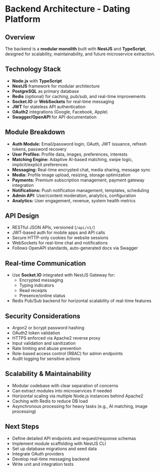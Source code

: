 # Backend Architecture - Dating Platform

## Overview
The backend is a **modular monolith** built with **NestJS** and **TypeScript**, designed for scalability, maintainability, and future microservice extraction.

## Technology Stack
- **Node.js** with **TypeScript**
- **NestJS** framework for modular architecture
- **PostgreSQL** as primary database
- **Redis** (optional) for caching, pub/sub, and real-time improvements
- **Socket.IO** or **WebSockets** for real-time messaging
- **JWT** for stateless API authentication
- **OAuth2** integrations (Google, Facebook, Apple)
- **Swagger/OpenAPI** for API documentation

## Module Breakdown
- **Auth Module:** Email/password login, OAuth, JWT issuance, refresh tokens, password recovery
- **User Profiles:** Profile data, images, preferences, interests
- **Matching Engine:** Adaptive AI-based matching, swipe logic, implicit/explicit preferences
- **Messaging:** Real-time encrypted chat, media sharing, message sync
- **Media:** Profile image upload, resizing, storage optimization
- **Payments:** Premium subscription management, payment gateway integration
- **Notifications:** Push notification management, templates, scheduling
- **Admin API:** User/content moderation, analytics, configuration
- **Analytics:** User engagement, revenue, system health metrics

## API Design
- RESTful JSON APIs, versioned (`/api/v1/`)
- JWT-based auth for mobile apps and API calls
- Secure HTTP-only cookies for website sessions
- WebSockets for real-time chat and notifications
- Follows OpenAPI standards, auto-generated docs via Swagger

## Real-time Communication
- Use **Socket.IO** integrated with NestJS Gateway for:
  - Encrypted messaging
  - Typing indicators
  - Read receipts
  - Presence/online status
- Redis Pub/Sub backend for horizontal scalability of real-time features

## Security Considerations
- Argon2 or bcrypt password hashing
- OAuth2 token validation
- HTTPS enforced via Apache2 reverse proxy
- Input validation and sanitization
- Rate limiting and abuse prevention
- Role-based access control (RBAC) for admin endpoints
- Audit logging for sensitive actions

## Scalability & Maintainability
- Modular codebase with clear separation of concerns
- Can extract modules into microservices if needed
- Horizontal scaling via multiple Node.js instances behind Apache2
- Caching with Redis to reduce DB load
- Asynchronous processing for heavy tasks (e.g., AI matching, image processing)

## Next Steps
- Define detailed API endpoints and request/response schemas
- Implement module scaffolding with NestJS CLI
- Set up database migrations and seed data
- Integrate OAuth providers
- Develop real-time messaging backend
- Write unit and integration tests

